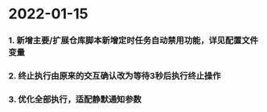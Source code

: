 # 2022-01-15

### 1. 新增主要/扩展仓库脚本新增定时任务自动禁用功能，详见配置文件变量
### 2. 终止执行由原来的交互确认改为等待3秒后执行终止操作
### 3. 优化全部执行，适配静默通知参数
